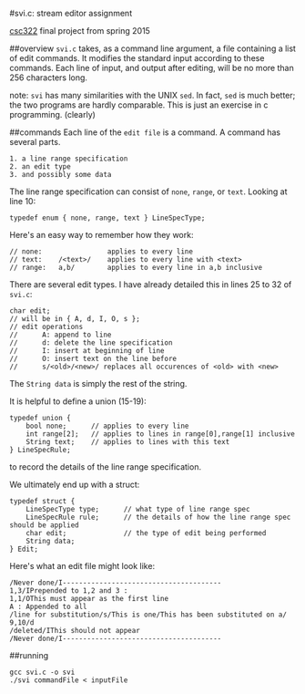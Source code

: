 #svi.c: stream editor assignment

[csc322](https://github.com/royhowie/csc322) final project from spring 2015

##overview
`svi.c` takes, as a command line argument, a file containing a list of edit commands. It modifies the standard input according to these commands. Each line of input, and output after editing, will be no more than 256 characters long.

note: `svi` has many similarities with the UNIX `sed`. In fact, `sed` is much better; the two programs are hardly comparable. This is just an exercise in c programming. (clearly)

##commands
Each line of the `edit file` is a command. A command has several parts.
	
	1. a line range specification
	2. an edit type
	3. and possibly some data

The line range specification can consist of `none`, `range`, or `text`. Looking at line 10:

	typedef enum { none, range, text } LineSpecType;

Here's an easy way to remember how they work:

	// none:                applies to every line
	// text:    /<text>/    applies to every line with <text>
	// range:   a,b/        applies to every line in a,b inclusive

There are several edit types. I have already detailed this in lines 25 to 32 of `svi.c`:

	char edit;
	// will be in { A, d, I, O, s };
	// edit operations
	//      A: append to line
	//      d: delete the line specification
	//      I: insert at beginning of line
	//      O: insert text on the line before
	//      s/<old>/<new>/ replaces all occurences of <old> with <new>

The `String data` is simply the rest of the string.

It is helpful to define a union (15-19):

	typedef union {
	    bool none;      // applies to every line
	    int range[2];   // applies to lines in range[0],range[1] inclusive
	    String text;    // applies to lines with this text
	} LineSpecRule;

to record the details of the line range specification.

We ultimately end up with a struct:

	typedef struct {
	    LineSpecType type;		// what type of line range spec
	    LineSpecRule rule;		// the details of how the line range spec should be applied
	    char edit;				// the type of edit being performed
	    String data;
	} Edit;

Here's what an edit file might look like:

	/Never done/I---------------------------------------
	1,3/IPrepended to 1,2 and 3 :
	1,1/OThis must appear as the first line
	A : Appended to all
	/line for substitution/s/This is one/This has been substituted on a/
	9,10/d
	/deleted/IThis should not appear
	/Never done/I---------------------------------------

##running
	
	gcc svi.c -o svi
	./svi commandFile < inputFile